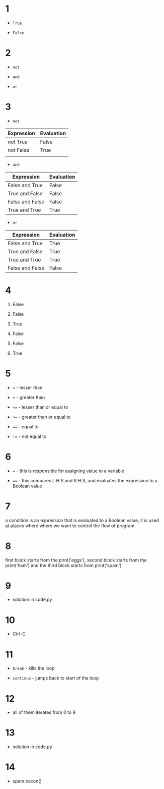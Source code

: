 # 1
* `True` 

* `False` 

# 2
* `not`

* `and`

* `or`


# 3
* `not` 

| Expression | Evaluation | 
|------------|------------|
| not True   | False      | 
| not False  | True       | 
|            |            | 

* `and`

| Expression      | Evaluation | 
|-----------------|------------|
| False and True  | False      | 
| True and False  | False      | 
| False and False | False      |
| True and True   | True       | 

* `or`

| Expression      | Evaluation | 
|-----------------|------------|
| False and True  | True       | 
| True and False  | True       | 
| True and True   | True       | 
| False and False | False      |

# 4 
1. False

2. False

3. True

4. False

5. False

6. True

# 5
* `<`  - lesser than 

* `>`  - greater than

* `<=` - lesser than or equal to

* `>=` - greater than or equal to

* `==` - equal to

* `!=` - not equal to

# 6
* `=`  - this is responsible for assigning value to a variable

* `==` - this compares L.H.S and R.H.S, and evaluates the expression to a Boolean value

# 7 
a condition is an expression that is evaluated to a Boolean value, it is used at places where where we want to control the flow of program

# 8
first block starts from the print('eggs'), second block starts from the print('ham') and the third block starts from print('spam')

# 9 
* solution in code.py

# 10 
* Ctrl-C

# 11
* `break`    - kills the loop 

* `continue` - jumps back to start of the loop

# 12
* all of them iterates from 0 to 9

# 13
* solution in code.py

# 14
* spam.bacon()
